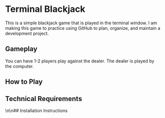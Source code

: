 # Terminal Blackjack

This is a simple blackjack game that is played in the terminal window. I am making this game to practice using GitHub to plan, organize, and maintain a development project.

## Gameplay
You can have 1-2 players play against the dealer. The dealer is played by the computer.

## How to Play


## Technical Requirements
\n\n## Installation Instructions
